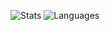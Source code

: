 ![Stats](https://raw.githubusercontent.com/rafaelkillua/github-stats/2d8ed2e1d8a283f96ec65011326902a6d531b56f/generated/overview.svg?token=ACAAHKI6W3ZSZINANCDHGO3AJJC5W)
![Languages](https://raw.githubusercontent.com/rafaelkillua/github-stats/2d8ed2e1d8a283f96ec65011326902a6d531b56f/generated/languages.svg?token=ACAAHKNANWNZURDT6SNN3ZTAJJDFQ)
